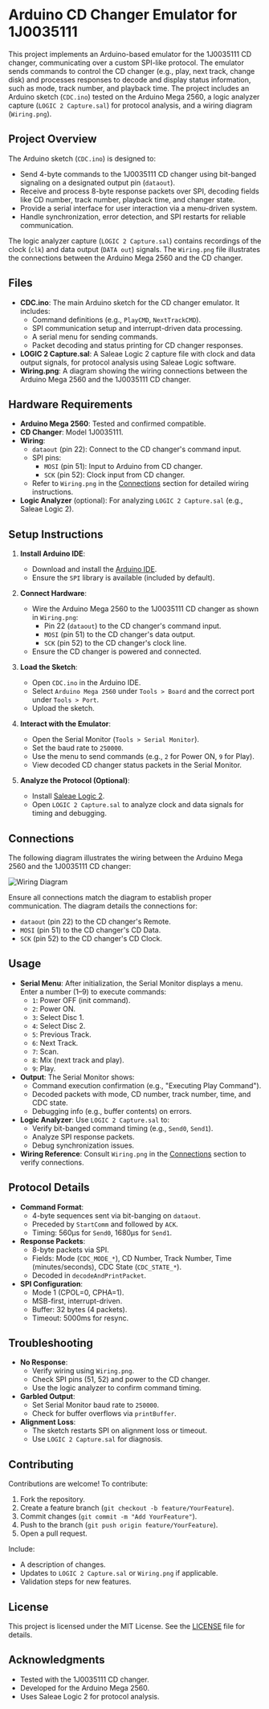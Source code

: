# Arduino CD Changer Emulator for 1J0035111

This project implements an Arduino-based emulator for the 1J0035111 CD changer, communicating over a custom SPI-like protocol. The emulator sends commands to control the CD changer (e.g., play, next track, change disk) and processes responses to decode and display status information, such as mode, track number, and playback time. The project includes an Arduino sketch (`CDC.ino`) tested on the Arduino Mega 2560, a logic analyzer capture (`LOGIC 2 Capture.sal`) for protocol analysis, and a wiring diagram (`Wiring.png`).

## Project Overview

The Arduino sketch (`CDC.ino`) is designed to:
- Send 4-byte commands to the 1J0035111 CD changer using bit-banged signaling on a designated output pin (`dataout`).
- Receive and process 8-byte response packets over SPI, decoding fields like CD number, track number, playback time, and changer state.
- Provide a serial interface for user interaction via a menu-driven system.
- Handle synchronization, error detection, and SPI restarts for reliable communication.

The logic analyzer capture (`LOGIC 2 Capture.sal`) contains recordings of the clock (`clk`) and data output (`DATA out`) signals. The `Wiring.png` file illustrates the connections between the Arduino Mega 2560 and the CD changer.

## Files

- **CDC.ino**: The main Arduino sketch for the CD changer emulator. It includes:
  - Command definitions (e.g., `PlayCMD`, `NextTrackCMD`).
  - SPI communication setup and interrupt-driven data processing.
  - A serial menu for sending commands.
  - Packet decoding and status printing for CD changer responses.
- **LOGIC 2 Capture.sal**: A Saleae Logic 2 capture file with clock and data output signals, for protocol analysis using Saleae Logic software.
- **Wiring.png**: A diagram showing the wiring connections between the Arduino Mega 2560 and the 1J0035111 CD changer.

## Hardware Requirements

- **Arduino Mega 2560**: Tested and confirmed compatible.
- **CD Changer**: Model 1J0035111.
- **Wiring**:
  - `dataout` (pin 22): Connect to the CD changer's command input.
  - SPI pins:
    - `MOSI` (pin 51): Input to Arduino from CD changer.
    - `SCK` (pin 52): Clock input from CD changer.
  - Refer to `Wiring.png` in the [Connections](#connections) section for detailed wiring instructions.
- **Logic Analyzer** (optional): For analyzing `LOGIC 2 Capture.sal` (e.g., Saleae Logic 2).

## Setup Instructions

1. **Install Arduino IDE**:
   - Download and install the [Arduino IDE](https://www.arduino.cc/en/software).
   - Ensure the `SPI` library is available (included by default).

2. **Connect Hardware**:
   - Wire the Arduino Mega 2560 to the 1J0035111 CD changer as shown in `Wiring.png`:
     - Pin 22 (`dataout`) to the CD changer's command input.
     - `MOSI` (pin 51) to the CD changer's data output.
     - `SCK` (pin 52) to the CD changer's clock line.
   - Ensure the CD changer is powered and connected.

3. **Load the Sketch**:
   - Open `CDC.ino` in the Arduino IDE.
   - Select `Arduino Mega 2560` under `Tools > Board` and the correct port under `Tools > Port`.
   - Upload the sketch.

4. **Interact with the Emulator**:
   - Open the Serial Monitor (`Tools > Serial Monitor`).
   - Set the baud rate to `250000`.
   - Use the menu to send commands (e.g., `2` for Power ON, `9` for Play).
   - View decoded CD changer status packets in the Serial Monitor.

5. **Analyze the Protocol (Optional)**:
   - Install [Saleae Logic 2](https://www.saleae.com/downloads/).
   - Open `LOGIC 2 Capture.sal` to analyze clock and data signals for timing and debugging.

## Connections

The following diagram illustrates the wiring between the Arduino Mega 2560 and the 1J0035111 CD changer:

![Wiring Diagram](images/Wiring.png)

Ensure all connections match the diagram to establish proper communication. The diagram details the connections for:
- `dataout` (pin 22) to the CD changer's Remote.
- `MOSI` (pin 51) to the CD changer's CD Data.
- `SCK` (pin 52) to the CD changer's CD Clock.

## Usage

- **Serial Menu**: After initialization, the Serial Monitor displays a menu. Enter a number (1–9) to execute commands:
  - `1`: Power OFF (init command).
  - `2`: Power ON.
  - `3`: Select Disc 1.
  - `4`: Select Disc 2.
  - `5`: Previous Track.
  - `6`: Next Track.
  - `7`: Scan.
  - `8`: Mix (next track and play).
  - `9`: Play.
- **Output**: The Serial Monitor shows:
  - Command execution confirmation (e.g., "Executing Play Command").
  - Decoded packets with mode, CD number, track number, time, and CDC state.
  - Debugging info (e.g., buffer contents) on errors.
- **Logic Analyzer**: Use `LOGIC 2 Capture.sal` to:
  - Verify bit-banged command timing (e.g., `Send0`, `Send1`).
  - Analyze SPI response packets.
  - Debug synchronization issues.
- **Wiring Reference**: Consult `Wiring.png` in the [Connections](#connections) section to verify connections.

## Protocol Details

- **Command Format**:
  - 4-byte sequences sent via bit-banging on `dataout`.
  - Preceded by `StartComm` and followed by `ACK`.
  - Timing: 560µs for `Send0`, 1680µs for `Send1`.
- **Response Packets**:
  - 8-byte packets via SPI.
  - Fields: Mode (`CDC_MODE_*`), CD Number, Track Number, Time (minutes/seconds), CDC State (`CDC_STATE_*`).
  - Decoded in `decodeAndPrintPacket`.
- **SPI Configuration**:
  - Mode 1 (CPOL=0, CPHA=1).
  - MSB-first, interrupt-driven.
  - Buffer: 32 bytes (4 packets).
  - Timeout: 5000ms for resync.

## Troubleshooting

- **No Response**:
  - Verify wiring using `Wiring.png`.
  - Check SPI pins (51, 52) and power to the CD changer.
  - Use the logic analyzer to confirm command timing.
- **Garbled Output**:
  - Set Serial Monitor baud rate to `250000`.
  - Check for buffer overflows via `printBuffer`.
- **Alignment Loss**:
  - The sketch restarts SPI on alignment loss or timeout.
  - Use `LOGIC 2 Capture.sal` for diagnosis.

## Contributing

Contributions are welcome! To contribute:
1. Fork the repository.
2. Create a feature branch (`git checkout -b feature/YourFeature`).
3. Commit changes (`git commit -m "Add YourFeature"`).
4. Push to the branch (`git push origin feature/YourFeature`).
5. Open a pull request.

Include:
- A description of changes.
- Updates to `LOGIC 2 Capture.sal` or `Wiring.png` if applicable.
- Validation steps for new features.

## License

This project is licensed under the MIT License. See the [LICENSE](LICENSE) file for details.

## Acknowledgments

- Tested with the 1J0035111 CD changer.
- Developed for the Arduino Mega 2560.
- Uses Saleae Logic 2 for protocol analysis.